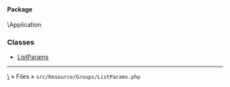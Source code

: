 ## 

#### Package
\Application







### Classes
* [ListParams](classes/ListParams)






***
[\\](Home) » Files » `src/Resource/Groups/ListParams.php`